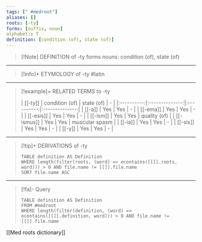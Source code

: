 ```yaml
---
tags: [" #medroot"]
aliases: []
roots: [-ty]
forms: [suffix, noun]
alphabet:: T
definition: [condition (of), state (of)]
---
```

>[!Note] DEFINITION of -ty
>forms nouns: condition (of), state (of)
_____
>[!info]+ ETYMOLOGY of -ty
>#latin
_____
>[!example]+ RELATED TERMS to -ty
>
>|   [[-ty]]   | condition (of) | state (of) |       -        |
|:----------:|:--------------:|:----------:|:--------------:|
|  [[-a]]  |      Yes       |    Yes     |       -        |
| [[-ema]]  |      Yes       |    Yes     |       -        |
|  [[-esis]]   |      Yes       |    Yes     |       -        |
|  [[-ism]]  |      Yes       |    Yes     |        quality (of)      |
| [[-ismus]] |      Yes       |    Yes     | muscular spasm |
|  [[-ia]]  |      Yes       |    Yes     |       -        |
|  [[-sis]]   |      Yes       |    Yes     |       -        |
|   [[-y]]   |      Yes       |    Yes     |       -        |
>
_____
>[!tip]+ DERIVATIONS of -ty
>```dataview
>TABLE definition AS Definition 
>WHERE length(filter(roots, (word) => econtains([[]].roots, word))) > 0 AND file.name != [[]].file.name
>SORT file.name ASC
>```
_____
>[!fa]- Query
>```dataview
>TABLE definition AS Definition
>FROM #medroot
>WHERE length(filter(definition, (word) => econtains([[]].definition, word))) > 0 AND file.name != [[]].file.name
>```

[[Med roots dictionary]]
